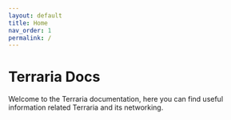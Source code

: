 ```yaml
---
layout: default
title: Home
nav_order: 1
permalink: /
---
```

# Terraria Docs
Welcome to the Terraria documentation, here you can find useful information related Terraria and its networking.
